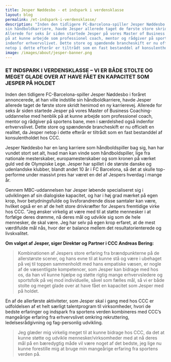 ```yaml
---
title: Jesper Nøddesbo - et indspark i verdensklasse
layout: blog
permalink: /et-indspark-i-verdensklasse/
description: "Inden den tidligere FC-Barcelona-spiller Jesper Nøddesbo i foråret annoncerede, at han ville indstille
sin håndboldkarriere, havde Jesper allerede taget de første store skridt henimod en ny karrierevej.
Allerede for seks år siden startede Jesper på vores Master of Business Coaching-uddannelse med henblik
på at kunne arbejde som professionel coach, mentor og rådgiver på sportens bane, men i særdelshed også
indenfor erhvervslivet. Dette store og spændende brancheskift er nu officielt en realitet, da Jesper
netop i dette efterår er tiltrådt som en fast bestanddel af konsulentholdet hos CCC."
image: /images/about/jesper-banner.png
---
```


### ET INDSPARK I VERDENSKLASSE – VI ER BÅDE STOLTE OG MEGET GLADE OVER AT HAVE FÅET EN KAPACITET SOM JESPER PÅ HOLDET

Inden den tidligere FC-Barcelona-spiller Jesper Nøddesbo i foråret annoncerede, at han ville indstille
sin håndboldkarriere, havde Jesper allerede taget de første store skridt henimod en ny karrierevej.
Allerede for seks år siden startede Jesper på vores Master of Business Coaching-uddannelse med henblik
på at kunne arbejde som professionel coach, mentor og rådgiver på sportens bane, men i særdelshed også
indenfor erhvervslivet. Dette store og spændende brancheskift er nu officielt en realitet, da Jesper
netop i dette efterår er tiltrådt som en fast bestanddel af konsulentholdet hos CCC.

Jesper Nøddesbo har en lang karriere som håndboldspiller bag sig, han har vundet stort set alt, hvad man
kan vinde som håndboldspiller, lige fra nationale mesterskaber, europamesterskaber og som kronen på
værket guld ved de Olympiske Lege. Jesper har spillet i de største danske og udenlandske klubber, blandt
andet 10 år i FC Barcelona, så det at skulle top-performe under massivt pres har været en del af Jespers
hverdag i mange år.

Gennem MBC-uddannelsen har Jesper løbende specialiseret sig i udviklingen af sin dialogiske kapacitet,
og har i høj grad mærket på egen krop, hvor betydningsfulde og livsforandrende disse samtaler kan være,
hvilket også er en af de helt store drivkræfter for Jespers fremtidige virke hos CCC. ”Jeg ønsker
virkelig at være med til at støtte mennesker i at forfølge deres drømme, nå deres mål og udvikle sig som
de hele mennesker, de skal være. Jeg har selv på egen krop erfaret, at de mest værdifulde mål nås, hvor
der er balance mellem det resultatorienterede og livskvalitet.

**Om valget af Jesper, siger Direktør og Partner i CCC Andreas Bering:** 


> Kombinationen af Jespers store erfaring fra brændpunkterne på de allerstørste scener, og hans evne
til at kunne stå og være i ubehaget på vej til toppen sammenholdt med hans empatiske væsen, er nogle
af de væsentligste kompetencer, som Jesper kan bidrage med hos os, da han vil kunne hjælpe og støtte
rigtig mange erhvervsledere og sportsfolk på vej mod individuelle, såvel som fælles mål, så vi er
både stolte og meget glade over at have fået en kapacitet som Jesper med på holdet.

En af de allerførste aktiviteter, som Jesper skal i gang med hos CCC er udfoldelsen af et helt særligt
talentprogram til virksomheder, hvori de bedste erfaringer og indspark fra sportens verden kombineres
med CCC’s mangeårige erfaring fra erhvervslivet omkring rekruttering, ledelsesrådgivning og
fag-personlig udvikling.

> Jeg glæder mig virkelig meget til at kunne bidrage hos CCC, da det at kunne støtte og udvikle
mennesker/virksomheder med at nå deres mål på en bæredygtig måde vil være noget af det bedste, jeg
lige nu kunne forestille mig at bruge min mangeårige erfaring fra sportens verden på.
